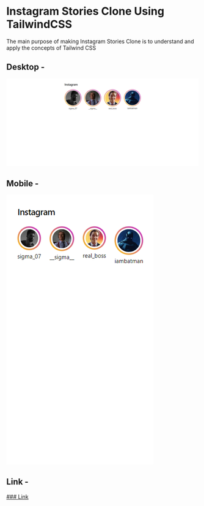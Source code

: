# Instagram Stories Clone Using TailwindCSS
The main purpose of making Instagram Stories Clone is to understand and apply the concepts of Tailwind CSS

## Desktop - 
![For Desktop - ](/Insta%20-%20Desktop.png)

## Mobile - 
![For Mobile - ](/Insta%20-%20Mobile.png)

## Link - 
[### Link](https://64db4fd3695b0f4849820803--curious-llama-c1bf7e.netlify.app/)


